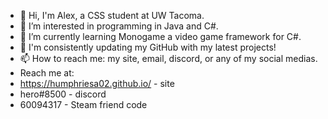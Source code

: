 - 👋 Hi, I'm Alex, a CSS student at UW Tacoma.
- 👀 I’m interested in programming in Java and C#.
- 🌱 I’m currently learning Monogame a video game framework for C#.
- 💞️ I'm consistently updating my GitHub with my latest projects!
- 📫 How to reach me: my site, email, discord, or any of my social medias.
- Reach me at: 
- https://humphriesa02.github.io/ - site
- hero#8500 - discord
- 60094317 - Steam friend code
